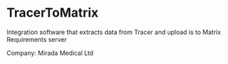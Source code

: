 # TracerToMatrix
Integration software that extracts data from Tracer and upload is to Matrix Requirements server

Company: Mirada Medical Ltd
